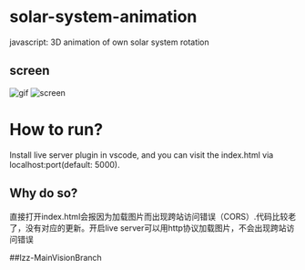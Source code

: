# solar-system-animation
javascript: 3D animation of own solar system rotation

## screen
![gif](https://raw.githubusercontent.com/reger-men/solar-system-animation/master/SolarSystem/assets/gif.gif)
![screen](https://cloud.githubusercontent.com/assets/8779942/26289247/a4247826-3e9e-11e7-9596-af62e4df2b44.png)

# How to run?
Install live server plugin in vscode, and you can visit the index.html via localhost:port(default: 5000).
## Why do so?
直接打开index.html会报因为加载图片而出现跨站访问错误（CORS）.代码比较老了，没有对应的更新。开启live server可以用http协议加载图片，不会出现跨站访问错误


##lzz-MainVisionBranch